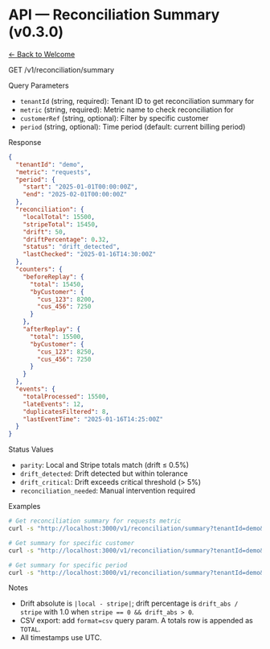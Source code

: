 # API — Reconciliation Summary (v0.3.0)

[← Back to Welcome](../welcome.md)

GET /v1/reconciliation/summary

Query Parameters
- `tenantId` (string, required): Tenant ID to get reconciliation summary for
- `metric` (string, required): Metric name to check reconciliation for
- `customerRef` (string, optional): Filter by specific customer
- `period` (string, optional): Time period (default: current billing period)

Response
```json
{
  "tenantId": "demo",
  "metric": "requests",
  "period": {
    "start": "2025-01-01T00:00:00Z",
    "end": "2025-02-01T00:00:00Z"
  },
  "reconciliation": {
    "localTotal": 15500,
    "stripeTotal": 15450,
    "drift": 50,
    "driftPercentage": 0.32,
    "status": "drift_detected",
    "lastChecked": "2025-01-16T14:30:00Z"
  },
  "counters": {
    "beforeReplay": {
      "total": 15450,
      "byCustomer": {
        "cus_123": 8200,
        "cus_456": 7250
      }
    },
    "afterReplay": {
      "total": 15500,
      "byCustomer": {
        "cus_123": 8250,
        "cus_456": 7250
      }
    }
  },
  "events": {
    "totalProcessed": 15500,
    "lateEvents": 12,
    "duplicatesFiltered": 8,
    "lastEventTime": "2025-01-16T14:25:00Z"
  }
}
```

Status Values
- `parity`: Local and Stripe totals match (drift ≤ 0.5%)
- `drift_detected`: Drift detected but within tolerance
- `drift_critical`: Drift exceeds critical threshold (> 5%)
- `reconciliation_needed`: Manual intervention required

Examples
```bash
# Get reconciliation summary for requests metric
curl -s "http://localhost:3000/v1/reconciliation/summary?tenantId=demo&metric=requests" | jq

# Get summary for specific customer
curl -s "http://localhost:3000/v1/reconciliation/summary?tenantId=demo&metric=requests&customerRef=cus_123" | jq

# Get summary for specific period
curl -s "http://localhost:3000/v1/reconciliation/summary?tenantId=demo&metric=requests&period=2025-01" | jq
```

Notes
- Drift absolute is `|local - stripe|`; drift percentage is `drift_abs / stripe` with 1.0 when `stripe == 0 && drift_abs > 0`.
- CSV export: add `format=csv` query param. A totals row is appended as `TOTAL`.
- All timestamps use UTC.
